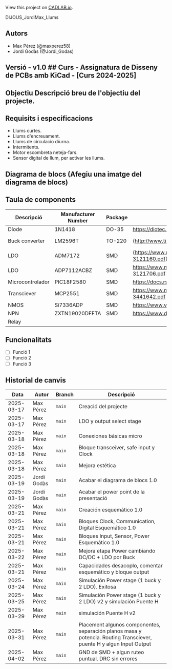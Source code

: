 View this project on [CADLAB.io](https://cadlab.io/project/28977). 

DIJOUS_JordiMax_Llums

## Autors
- Max Pérez (@maxperez58)
- Jordi Godàs (@Jordi_Godas)

## Versió - v1.0 ## Curs - Assignatura de Disseny de PCBs amb KiCad - [Curs 2024-2025]

## Objectiu Descripció breu de l'objectiu del projecte.

## Requisits i especificacions
- Llums curtes.
- Llums d'encreuament.
- Llums de circulacio dïurna.
- Intermitents.
- Motor escombreta neteja-fars.
- Sensor digital de llum, per activar les llums.

## Diagrama de blocs (Afegiu una imatge del diagrama de blocs)

## Taula de components
| Descripció | Manufacturer Number | Package | Datasheet | Proveïdor | Unitats |
|------------|--------------------|---------|----------|----------|---------|
| Díode | 1N1418 |DO-35| https://diotec.com/request/datasheet/1n4148.pdf| Mouser | 1 |
| Buck converter | LM2596T |TO-220| (http://www.ti.com/lit/ds/symlink/lm2596.pdf)| Texas Instruments | 1 |
| LDO | ADM7172 |SMD| (https://www.mouser.es/datasheet/2/609/ADM7172-3121160.pdf)| Mouser | 1 |
| LDO | ADP7112ACBZ |SMD| https://www.mouser.es/datasheet/2/609/ADP7112-3121706.pdf| Mouser | 1 |
| Microcontrolador | PIC18F2580 |SMD| https://docs.rs-online.com/eeae/0900766b813831c4.pdf| Mouser | 1 |
| Transciever | MCP2551 |SMD| https://www.mouser.es/datasheet/2/268/20001667G-3441642.pdf| Mouser | 1 |
| NMOS | Si7336ADP |SMD| https://www.vishay.com/docs/73152/si7336adp.pdf| Mouser | 4 |
| NPN | ZXTN19020DFFTA |SMD| https://www.diodes.com/assets/Datasheets/ZXTN19020DFF.pdf| Mouser | 4 |
| Relay |  | |  | 1 |





## Funcionalitats
- [ ] Funció 1
- [ ] Funció 2
- [ ] Funció 3

## Historial de canvis 
| Data | Autor | Branch | Descripció |
|------|------|--------|------------| 
| 2025-03-17 | Max Pérez | `main` | Creació del projecte |
| 2025-03-17 | Max Pérez | `main` | LDO y output select stage |
| 2025-03-18 | Max Pérez | `main` | Conexiones básicas micro|
| 2025-03-18 | Max Pérez | `main` |Bloque transceiver, safe input y Clock|
| 2025-03-18 | Max Pérez |  `main` |Mejora estética|
| 2025-03-19 | Jordi Godàs | `main`|Acabar el diagrama de blocs 1.0|
| 2025-03-19 | Jordi Godàs |  `main` |Acabar el power point de la presentació|
| 2025-03-21 | Max Pérez | `main` |Creación esquemático 1.0|
| 2025-03-21 | Max Pérez | `main` |Bloques Clock, Communication, Digital Esquemático 1.0|
| 2025-03-21 | Max Pérez |  `main` |Bloques Input, Sensor, Power Esquemático 1.0|
| 2025-03-22 | Max Pérez |  `main` |Mejora etapa Power cambiando DC/DC + LDO por Buck|
| 2025-03-21 | Max Pérez | `main` |Capacidades desacoplo, comentar esquemático y bloque output|
| 2025-03-24 | Max Pérez |  `main` |Simulación Power stage (1 buck y 2 LDO). Exitosa|
| 2025-03-25 | Max Pérez |  `main` |Simulación Power stage (1 buck y 2 LDO) v2 y simulación Puente H|
| 2025-03-29 | Max Pérez |  `main` |simulación Puente H v2|
| 2025-03-31 | Max Pérez |  `main` |Placement algunos componentes, separación planos masa y potencia. Routing Transciever, puente H y algun Input Output|
| 2025-04-02 | Max Pérez |  `main` |GND de SMD + algun ruteo puntual. DRC sin errores|
